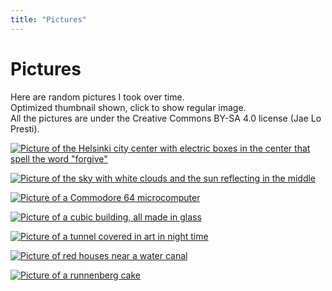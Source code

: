```yaml
---
title: "Pictures"
---
```


# Pictures

Here are random pictures I took over time.  
Optimized thumbnail shown, click to show regular image.  
All the pictures are under the Creative Commons BY-SA 4.0 license (Jae Lo Presti).

[![Picture of the Helsinki city center with electric boxes in the center that spell the word "forgive"](https://bm.777.tf/wb/pics/forgive-optim-small.jpg)](https://bm.777.tf/wb/pics/forgive.jpg)

[![Picture of the sky with white clouds and the sun reflecting in the middle](https://bm.777.tf/wb/pics/clouds-optim-small.jpg)](https://bm.777.tf/wb/pics/clouds.jpg)

[![Picture of a Commodore 64 microcomputer](https://bm.777.tf/wb/pics/commodore-optim-small.jpg)](https://bm.777.tf/wb/pics/commodore.jpg)

[![Picture of a cubic building, all made in glass](https://bm.777.tf/wb/pics/cubic-optim-small.jpg)](https://bm.777.tf/wb/pics/cubic.jpg)

[![Picture of a tunnel covered in art in night time](https://bm.777.tf/wb/pics/nighttime-optim-small.jpg)](https://bm.777.tf/wb/pics/nighttime.jpg)

[![Picture of red houses near a water canal](https://bm.777.tf/wb/pics/redhouse-optim-small.jpg)](https://bm.777.tf/wb/pics/redhouse.jpg)

[![Picture of a runnenberg cake](https://bm.777.tf/wb/pics/runnenberg-optim-small.jpg)](https://bm.777.tf/wb/pics/runnenberg.jpg)
